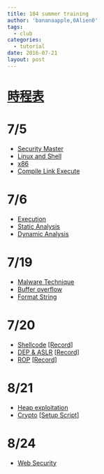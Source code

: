 ```yaml
---
title: 104 summer training
author: 'bananaapple,0Alien0'
tags:
  - club
categories:
  - tutorial
date: 2016-07-21
layout: post
---
```

# [時程表](http://people.cs.nctu.edu.tw/~ckchen/bambooFox.html)

# 7/5

- [Security Master](https://drive.google.com/file/d/0Bw0V1Yd9ZxkEU25jWkxEN0YxQ0k/view)
- [Linux and Shell](https://drive.google.com/file/d/0B2dY3bAMpyESQXpRalRKLVV5bUk/view?usp=sharing)
- [x86](http://www.slideshare.net/bananaappletw/x86-50184001)
- [Compile Link Execute](https://github.com/tjjh89017/compile_link)

# 7/6
- [Execution](http://www.slideshare.net/AngelBoy1/execution-50215114)
- [Static Analysis](https://drive.google.com/file/d/0Bw0V1Yd9ZxkEajY4VTBwODd1SXM/view)
- [Dynamic Analysis](http://ncu.ddaa.tw/slides/dynamic-analysis.html#/)

# 7/19
- [Malware Technique](https://drive.google.com/file/d/0Bw0V1Yd9ZxkEOWtSR1FoUGJfU1U/view?usp=sharing)
- [Buffer overflow](https://docs.google.com/presentation/d/1AsIJ9q1rt8WUDtKO2pm8rSrEcXkuWJqcXPPBWaQGoYc/present?slide=id.p)
- [Format String](http://www.slideshare.net/bananaappletw/format-string)

# 7/20
- [Shellcode](https://drive.google.com/open?id=0B7UcjiibMqcDZjByazl0WGhWQ00) 
  [\[Record\]](https://www.youtube.com/watch?v=auv-64HUBw8)
- [DEP & ASLR](https://drive.google.com/open?id=0B7UcjiibMqcDY3E1RVVLRkV4YU0)
  [\[Record\]](https://www.youtube.com/watch?v=moDDoF7VK0M)
- [ROP](http://l4ys.tw/ROP_bamboofox.pdf)
  [\[Record\]](https://www.youtube.com/watch?v=oNF8j3v3hVc)

# 8/21
- [Heap exploitation](http://www.slideshare.net/AngelBoy1/heap-exploitation-51891400)
- [Crypto](https://drive.google.com/file/d/0B_fqIeiSNyqZSW1EZWNvcmQ2SEk/view?usp=sharing)
  [\[Setup Script\]](https://drive.google.com/file/d/0B_fqIeiSNyqZcWtXT2pXX0VTVFE/view?usp=sharing)
  
# 8/24
- [Web Security](https://drive.google.com/folderview?id=0B_W3r8pgaZBSfmV3em9QVktwLWlSeHRHUUdiU2NQWGJ0U05LOWZ0TFJ5a1c4VDBQb0htMUU&usp=sharing)